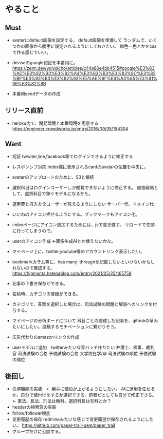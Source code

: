 # やること
## Must
- avatarにdefault画像を設定する。
default画像を準備して
ランダムで、いくつかの画像から勝手に設定されるようにしておきたい。
単色一色とかをcssで作る感じでいい。

- deviseのgoogle認証を本番用に。
https://zenn.dev/yoiyoicho/articles/c44a80e4bb4515#google%E3%83%AD%E3%82%B0%E3%82%A4%E3%83%B3%E3%83%9C%E3%82%BF%E3%83%B3%E3%82%92%E5%AE%9F%E8%A3%85%E3%81%99%E3%82%8B

- 本番用seedデータの作成
## リリース直前
- heroku内で、開発環境と本番環境を用意する
https://engineer.crowdworks.jp/entry/2016/09/05/154304

## Want
- 認証
twwiter,line,facebook等でログインできるように修正する

- レスポンシブ対応
index欄に表示されるcardのavatarの位置を中央に。

- avatarのアップロードのために、S3と接続

- 選択科目はログインユーザーしか閲覧できないように修正する。
価格戦略として、選択科目で稼ぐモデルになるかも。

- 運用費と収入を全ユーザーが見えるようにしたい
サーバー代、ドメイン代
- いいねのアイコン押せるようにする。ブックマークもアイコン化。

- indexページにアイコン追加するためには、jsで書き直す。
リロードで先頭に行ってしまうので。

- userのアイコン作成  ←画像生成AIとか使えないかな。

- マイページ上に、twitter,youtube等のアカウントリンク表示したい。

- bookmarkカラム等に、has many :throughを記載しないといけないかもしれないので確認する。
https://higmonta.hatenablog.com/entry/2021/05/25/165758
- 記事の下書き保存ができる。
- 投稿時、カテゴリの登録ができる。
- カテゴリで、答案を選択した場合は、司法試験の問題と解説へのリンクを付与する。
- マイページの分析ボードについて
科目ごとの達成した記事を、githubの草みたいにしたい。投稿するモチベーションに繋がりそう。

- 広告代わりのamazonリンクの作成
- userモデルに追加　twitterみたいな青バッチ作りたい
弁護士、検事、裁判官
司法試験の合格
予備試験の合格
大学院在学/卒
司法試験の順位
予備試験の順位

## 後回し
- 決済機能の実装　← 勝手に値段が上がるようにしたい。
AIに運用を任せるか、自分で値付けをするか選択できる。前者だとしても自分で修正できる。
← 憲法、民法、刑法は無料。選択科目は有料とか？
- headerの検索窓の実装
- follow/follower機能
- 変更履歴の保存
redmineみたいな感じで変更履歴が保存されるようにしたい。
https://github.com/paper-trail-gem/paper_trail
- グループだけに公開する。
